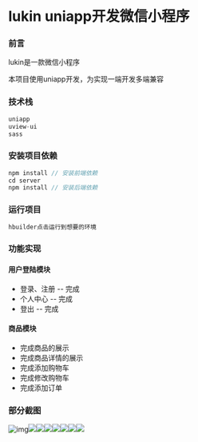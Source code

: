 # lukin uniapp开发微信小程序

### 前言

lukin是一款微信小程序

本项目使用uniapp开发，为实现一端开发多端兼容

### 技术栈

```js
uniapp
uview-ui
sass
```

### 安装项目依赖
```js
npm install // 安装前端依赖
cd server
npm install // 安装后端依赖
```

### 运行项目
```js
hbuilder点击运行到想要的环境
```

### 功能实现

#### 用户登陆模块

- 登录、注册 -- 完成
- 个人中心 -- 完成
- 登出 -- 完成

#### 商品模块

- 完成商品的展示
- 完成商品详情的展示
- 完成添加购物车
- 完成修改购物车
- 完成添加订单

### 部分截图



![img](https://vkceyugu.cdn.bspapp.com/VKCEYUGU-e3306813-c467-4fe2-a5b0-4f80a8d3051e/bb24fbf0-06f2-4632-98a1-4d923d4f0e71.png)![](https://vkceyugu.cdn.bspapp.com/VKCEYUGU-e3306813-c467-4fe2-a5b0-4f80a8d3051e/bb24fbf0-06f2-4632-98a1-4d923d4f0e71.png)![](https://vkceyugu.cdn.bspapp.com/VKCEYUGU-e3306813-c467-4fe2-a5b0-4f80a8d3051e/aa21bba9-1ef7-4626-9b7c-88b41b20e8f0.png)![](https://vkceyugu.cdn.bspapp.com/VKCEYUGU-e3306813-c467-4fe2-a5b0-4f80a8d3051e/932abe71-362f-4a76-9d0b-a601405d3ee3.png)![](https://vkceyugu.cdn.bspapp.com/VKCEYUGU-e3306813-c467-4fe2-a5b0-4f80a8d3051e/1fe52c34-22bd-4800-ba90-860d9f8ee747.png)![](https://vkceyugu.cdn.bspapp.com/VKCEYUGU-e3306813-c467-4fe2-a5b0-4f80a8d3051e/c1951b03-d528-4c68-80ee-140f68285820.png)![](https://vkceyugu.cdn.bspapp.com/VKCEYUGU-e3306813-c467-4fe2-a5b0-4f80a8d3051e/085c37f4-7c73-4174-ae5f-f80901aaf040.png)![](https://vkceyugu.cdn.bspapp.com/VKCEYUGU-e3306813-c467-4fe2-a5b0-4f80a8d3051e/b1b5bc09-498d-42ce-a9bb-376ca7bc7b23.png)